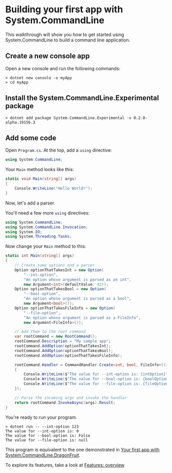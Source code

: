 # Building your first app with System.CommandLine

This walkthrough will show you how to get started using System.CommandLine to build a command line application.

## Create a new console app

Open a new console and run the following commands:

```console
> dotnet new console -o myApp
> cd myApp
```

## Install the System.CommandLine.Experimental package

```console
> dotnet add package System.CommandLine.Experimental -v 0.2.0-alpha.19156.3
```

## Add some code

Open `Program.cs`. At the top, add a `using` directive:

```csharp
using System.CommandLine;
```

Your `Main` method looks like this:

```csharp
static void Main(string[] args)
{
    Console.WriteLine("Hello World!");
}
```

Now, let's add a parser. 

You'll need a few more `using` directives:

```csharp
using System.CommandLine;
using System.CommandLine.Invocation;
using System.IO;
using System.Threading.Tasks;
```

Now change your `Main` method to this:

```csharp
static int Main(string[] args)
{
    // Create some options and a parser
    Option optionThatTakesInt = new Option(
        "--int-option",
        "An option whose argument is parsed as an int",
        new Argument<int>(defaultValue: 42));
    Option optionThatTakesBool = new Option(
        "--bool-option",
        "An option whose argument is parsed as a bool",
        new Argument<bool>());
    Option optionThatTakesFileInfo = new Option(
        "--file-option",
        "An option whose argument is parsed as a FileInfo",
        new Argument<FileInfo>());

    // Add them to the root command
    var rootCommand = new RootCommand();
    rootCommand.Description = "My sample app";
    rootCommand.AddOption(optionThatTakesInt);
    rootCommand.AddOption(optionThatTakesBool);
    rootCommand.AddOption(optionThatTakesFileInfo);

    rootCommand.Handler = CommandHandler.Create<int, bool, FileInfo>((intOption, boolOption, fileOption) =>
    {
        Console.WriteLine($"The value for --int-option is: {intOption}");
        Console.WriteLine($"The value for --bool-option is: {boolOption}");
        Console.WriteLine($"The value for --file-option is: {fileOption?.FullName ?? "null"}");
    });

    // Parse the incoming args and invoke the handler
    return rootCommand.InvokeAsync(args).Result;
}
```

You're ready to run your program.

```console
> dotnet run -- --int-option 123
The value for --int-option is: 0
The value for --bool-option is: False
The value for --file-option is: null
```

This program is equivalent to the one demonstrated in [Your first app with System.CommandLine.DragonFruit](Your-first-app-with-System.CommandLine.DragonFruit).

To explore its features, take a look at [Features: overview](Features-overview)
